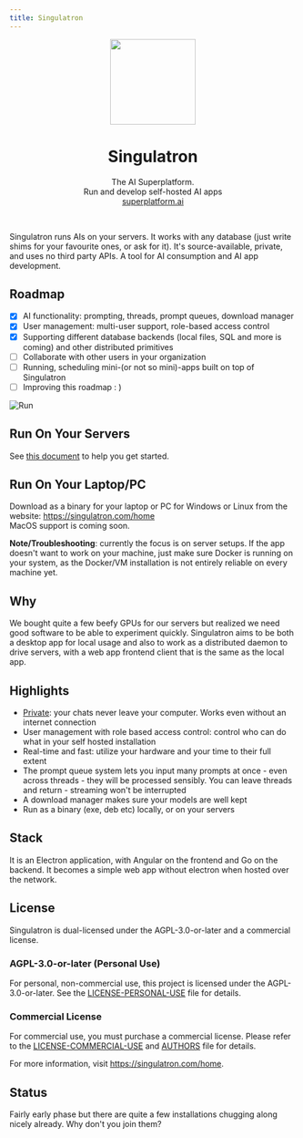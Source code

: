 ```yaml
---
title: Singulatron
---
```


<p align="center">
  <img width="150px" src="https://singulatron.com/assets/logo-lighter.png" />
  <div align="center">
    <span>
      <h1>Singulatron</h1>
    </span>
    <div>
      The AI Superplatform.
    </div>
    <di>Run and develop self-hosted AI apps</di>
    <div>
      <a href="https://superplatform.ai">superplatform.ai</a>
    </div>
  </div>
<p>
<br />

Singulatron runs AIs on your servers. It works with any database (just write shims for your favourite ones, or ask for it). It's source-available, private, and uses no third party APIs.
A tool for AI consumption and AI app development.


## Roadmap

- [x] AI functionality: prompting, threads, prompt queues, download manager
- [x] User management: multi-user support, role-based access control
- [x] Supporting different database backends (local files, SQL and more is coming) and other distributed primitives
- [ ] Collaborate with other users in your organization
- [ ] Running, scheduling mini-(or not so mini)-apps built on top of Singulatron
- [ ] Improving this roadmap : )

![Run](https://singulatron.com/assets/chat.png?refresh=1)

## Run On Your Servers

See [this document](./server.md) to help you get started.

## Run On Your Laptop/PC

Download as a binary for your laptop or PC for Windows or Linux from the website: https://singulatron.com/home  
MacOS support is coming soon.

**Note/Troubleshooting**: currently the focus is on server setups. If the app doesn't want to work on your machine, just make sure Docker is running on your system, as the Docker/VM installation is not entirely reliable on every machine yet.

## Why

We bought quite a few beefy GPUs for our servers but realized we need good software to be able to experiment quickly.
Singulatron aims to be both a desktop app for local usage and also to work as a distributed daemon to drive servers, with a web app frontend client that is the same as the local app.

## Highlights

- [Private](./docs/privacy.md): your chats never leave your computer. Works even without an internet connection
- User management with role based access control: control who can do what in your self hosted installation
- Real-time and fast: utilize your hardware and your time to their full extent
- The prompt queue system lets you input many prompts at once - even across threads - they will be processed sensibly. You can leave threads and return - streaming won't be interrupted
- A download manager makes sure your models are well kept
- Run as a binary (exe, deb etc) locally, or on your servers

## Stack

It is an Electron application, with Angular on the frontend and Go on the backend. It becomes a simple web app without electron when hosted over the network.

## License

Singulatron is dual-licensed under the AGPL-3.0-or-later and a commercial license.

### AGPL-3.0-or-later (Personal Use)

For personal, non-commercial use, this project is licensed under the AGPL-3.0-or-later. See the [LICENSE-PERSONAL-USE](LICENSE-PERSONAL-USE) file for details.

### Commercial License

For commercial use, you must purchase a commercial license. Please refer to the [LICENSE-COMMERCIAL-USE](LICENSE-COMMERCIAL-USE) and [AUTHORS](AUTHORS) file for details.

For more information, visit https://singulatron.com/home.

## Status

Fairly early phase but there are quite a few installations chugging along nicely already. Why don't you join them?
